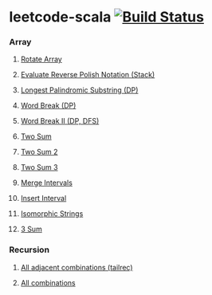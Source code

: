 leetcode-scala [![Build Status](https://semaphoreci.com/api/v1/wu/leetcode-scala/branches/master/badge.svg)](https://semaphoreci.com/wu/leetcode-scala)
==============

### Array

1) [Rotate Array](https://github.com/maowug/leetcode-scala/blob/master/src/main/scala/leetcode/arrary/P1_RotateArray.scala)

2) [Evaluate Reverse Polish Notation (Stack)](https://github.com/maowug/leetcode-scala/blob/master/src/main/scala/leetcode/arrary/P2_ReversePolishNotation.scala)

3) [Longest Palindromic Substring (DP)](https://github.com/maowug/leetcode-scala/blob/master/src/main/scala/leetcode/arrary/P3_LongestPalindromicSubstring.scala)

4) [Word Break (DP)](https://github.com/maowug/leetcode-scala/blob/master/src/main/scala/leetcode/arrary/P4_WordBreak1.scala)

5) [Word Break II (DP, DFS)](https://github.com/maowug/leetcode-scala/blob/master/src/main/scala/leetcode/arrary/P5_WordBreak2.scala)

6) [Two Sum](https://github.com/maowug/leetcode-scala/blob/master/src/main/scala/leetcode/arrary/P6_TwoSum.scala)

7) [Two Sum 2](https://github.com/maowug/leetcode-scala/blob/master/src/main/scala/leetcode/arrary/P7_TwoSum2_SortedArray.scala)

8) [Two Sum 3](https://github.com/maowug/leetcode-scala/blob/master/src/main/scala/leetcode/arrary/P8_TwoSum3_ClassDesign.scala)

9) [Merge Intervals](https://github.com/maowug/leetcode-scala/blob/master/src/main/scala/leetcode/arrary/P9_MergeIntervals.scala)

10) [Insert Interval](https://github.com/maowug/leetcode-scala/blob/master/src/main/scala/leetcode/arrary/P10_InsertIntervals.scala)

11) [Isomorphic Strings](https://github.com/maowug/leetcode-scala/blob/master/src/main/scala/leetcode/arrary/)

12) [3 Sum](https://github.com/maowug/leetcode-scala/blob/master/src/main/scala/leetcode/arrary/)


### Recursion

1) [All adjacent combinations (tailrec)](https://github.com/maowug/leetcode-scala/tree/master/src/main/scala/leetcode/recursion/P1_AllAdjacentCombination.scala)

2) [All combinations](https://github.com/maowug/leetcode-scala/tree/master/src/main/scala/leetcode/recursion/P2_CombinationsK.scala)


